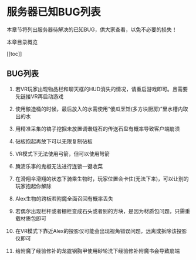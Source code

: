 # 服务器已知BUG列表

本章节将列出服务器待解决的已知BUG，供大家查看，以免不必要的损失！

本章目录概览

[[toc]]

## BUG列表

1. 若VR玩家出现物品栏和聊天框的HUD消失的情况，请重启游戏即可。且需要先链接VR再启动游戏

1. 使用酿造桶的时候，最后放入的水需使用“傻瓜烹饪(多方块厨房)”里水槽内取出的水

2. 用精准采集的镐子挖掘未放置调谐燧石的传送石盘有概率导致客户端崩溃

3. 砧板抱起再放下可以无限复制砧板

4. VR模式下无法使用弓箭，但可以使用弩箭

5. 腌渍乐事的鬼椒无法进行连锁一键收菜

6. 在滑翔伞滑翔的状态下骑乘生物时，玩家位置会卡住(无法下来)，可以让别的玩家抱起你解除

7. Alex生物的跨板若附魔全面召回有概率丢失

8. 若偶尔出现栏杆或者栅栏变成石头或者别的方块，是因为材质包问题，只需重载材质包即可

9. 在VR模式下靠近Alex的投影仪可能会出现视角错误问题，远离或拆除该投影仪即可

10. 给附魔了经验修补的龙霆钢胸甲使用砂轮洗下经验修补附魔书会导致崩端
